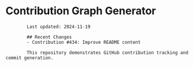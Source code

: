 # Contribution Graph Generator
            
            Last updated: 2024-11-19
            
            ## Recent Changes
            - Contribution #434: Improve README content
            
            This repository demonstrates GitHub contribution tracking and commit generation.
        